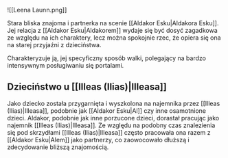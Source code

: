 ![[Leena Launn.png]]

Stara bliska znajoma i partnerka na scenie [[Aldakor Esku|Aldakora Esku]].
Jej relacja z [[Aldakor Esku|Aldakorem]] wydaje się być dosyć zagadkowa ze względu na ich charaktery, lecz można spokojnie rzec, że opiera się ona na starej przyjaźni z dzieciństwa.

Charakteryzuje ją, jej specyficzny sposób walki, polegający na bardzo intensywnym posługiwaniu się portalami.

## Dzieciństwo u [[Illeas (Ilias)|Illeasa]]
Jako dziecko została przygarnięta i wyszkolona na najemnika przez [[Illeas (Ilias)|Illeasa]], podobnie jak [[Aldakor Esku|Al]] czy inne osamotnione dzieci. Aldakor, podobnie jak inne porzucone dzieci, dorastał pracując jako najemnik [[Illeas (Ilias)|Illeasa]]. Ze względu na podobny czas znalezienia się pod skrzydłami [[Illeas (Ilias)|Illeasa]] często pracowała ona razem z [[Aldakor Esku|Alem]] jako partnerzy, co zaowocowało dłuższą i zdecydowanie bliższą znajomością.